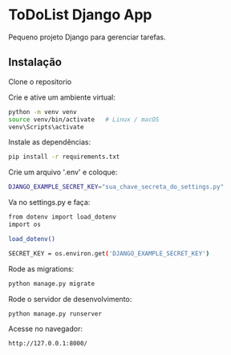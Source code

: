 # ToDoList Django App

Pequeno projeto Django para gerenciar tarefas.

## Instalação

Clone o repositorio

Crie e ative um ambiente virtual:
```bash
python -m venv venv
source venv/bin/activate   # Linux / macOS
venv\Scripts\activate  
```

Instale as dependências:
```bash
pip install -r requirements.txt
```
Crie um arquivo '.env' e coloque:
```bash
DJANGO_EXAMPLE_SECRET_KEY="sua_chave_secreta_do_settings.py"
```
Va no settings.py e faça:
```bash
from dotenv import load_dotenv
import os

load_dotenv()

SECRET_KEY = os.environ.get('DJANGO_EXAMPLE_SECRET_KEY') 
```
Rode as migrations:
```bash
python manage.py migrate
```
Rode o servidor de desenvolvimento:
```bash
python manage.py runserver
```
Acesse no navegador:
```bash
http://127.0.0.1:8000/
```
